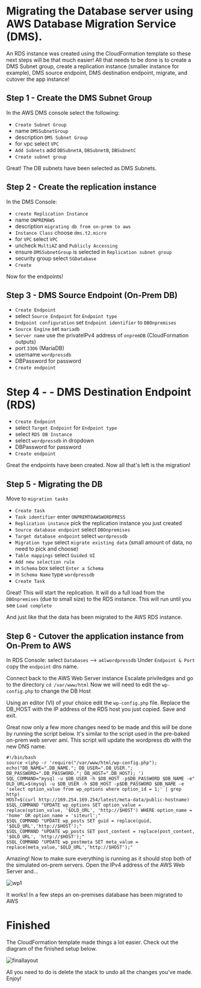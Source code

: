 # Migrating the Database server using AWS Database Migration Service (DMS).
An RDS instance was created using the CloudFormation template so these next steps will be that much easier! All that needs to be done is to create a DMS Subnet group, create a replication instance (smaller instance for example), DMS source endpoint, DMS destination endpoint, migrate, and cutover the app instance!

## Step 1 - Create the DMS Subnet Group
In the AWS DMS console select the following:
- `Create Subnet Group`
- name `DMSSubnetGroup`
- description `DMS Subnet Group`
- for vpc select `VPC`
- `Add Subnets` add `DBSubnetA`, `DBSubnetB`, `DBSubnetC`
- `Create subnet group` 

Great! The DB subnets have been selected as DMS Subnets. 

## Step 2 - Create the replication instance
In the DMS Console:
- `create Replication Instance` 
- name `ONPREMAWS`
- description `migrating db from on-prem to aws`
- `Instance Class` choose `dms.t2.micro` 
- for `VPC` select `VPC` 
- uncheck `MultiAZ` and `Publicly Accessing`  
- ensure `DMSSubnetGroup` is selected in `Replication subnet group`  
- security group select `SGDatabase`
- `Create`

Now for the endpoints!

## Step 3 - DMS Source Endpoint (On-Prem DB)
- `Create Endpoint` 
- select `Source Endpoint` for `Endpoint type` 
- `Endpoint configuration` set `Endpoint identifier` to `DBOnpremises`
- `Source Engine` set `mariadb`
- `Server name` use the privateIPv4 address of `onpremDB` (CloudFormation outputs)
- port `3306` (MariaDB)
- username `wordpressdb`
- DBPassword for password
- `Create endpoint`  

# Step 4 - - DMS Destination Endpoint (RDS)
- `Create Endpoint`
- select `Target Endpoint` for `Endpoint type`   
- select `RDS DB Instance` 
- select  `wordpressdb` in dropdown
- DBPassword for password
- `Create endpoint` 

Great the endpoints have been created. Now all that's left is the migration!

## Step 5 - Migrating the DB
Move to `migration tasks`
- `Create task` 
- `Task identifier` enter `ONPREMTOAWSWORDPRESS`
- `Replication instance` pick the replication instance you just created 
- `Source database endpoint` select `DBOnpremises`
- `Target database endpoint` select `wordpressdb`  
- `Migration type` select `migrate existing data` (small amount of data, no need to pick and choose)
- `Table mappings` select `Guided UI`  
- `Add new selection rule` 
- in `Schema` box select `Enter a Schema`
- in `Schema Name` type `wordpressdb`
- `Create Task`  

Great! This will start the replication. It will do a full load from the `DBOnpremises` (due to small size) to the RDS instance.
This will run until you see `Load complete`  

And just like that the data has been migrated to the AWS RDS instance. 

## Step 6 - Cutover the application instance from On-Prem to AWS
In RDS Console:
select `Databases` -->  `a4lwordpressdb` 
Under `Endpoint & Port` copy the `endpoint` dns name.

Connect back to the AWS Web Server instance
Escalate priviledges and go to the directory `cd /var/www/html`
Now we will need to edit the `wp-config.php` to change the DB Host

Using an editor (VI) of your choice edit the `wp-config.php` file. Replace the DB_HOST with the IP address of the RDS host you just copied. Save and exit. 

Great now only a few more changes need to be made and this will be done by running the script below. It's similar to the script used in the pre-baked on-prem web server ami. 
This script will update the wordpress db with the new DNS name. 

```
#!/bin/bash
source <(php -r 'require("/var/www/html/wp-config.php"); echo("DB_NAME=".DB_NAME."; DB_USER=".DB_USER."; DB_PASSWORD=".DB_PASSWORD."; DB_HOST=".DB_HOST); ')
SQL_COMMAND="mysql -u $DB_USER -h $DB_HOST -p$DB_PASSWORD $DB_NAME -e"
OLD_URL=$(mysql -u $DB_USER -h $DB_HOST -p$DB_PASSWORD $DB_NAME -e 'select option_value from wp_options where option_id = 1;' | grep http)
HOST=$(curl http://169.254.169.254/latest/meta-data/public-hostname)
$SQL_COMMAND "UPDATE wp_options SET option_value = replace(option_value, '$OLD_URL', 'http://$HOST') WHERE option_name = 'home' OR option_name = 'siteurl';"
$SQL_COMMAND "UPDATE wp_posts SET guid = replace(guid, '$OLD_URL','http://$HOST');"
$SQL_COMMAND "UPDATE wp_posts SET post_content = replace(post_content, '$OLD_URL', 'http://$HOST');"
$SQL_COMMAND "UPDATE wp_postmeta SET meta_value = replace(meta_value,'$OLD_URL','http://$HOST');"
```

Amazing! Now to make sure everything is running as it should stop both of the simulated on-prem servers. Open the IPv4 address of the AWS Web Server and...

![wp1](https://user-images.githubusercontent.com/62077185/126720106-ab2dfca9-8cc1-4302-9ab9-057e6969f287.JPG)

It works! In a few steps an on-premises database has been migrated to AWS

# Finished 
The CloudFormation template made things a lot easier. Check out the diagram of the finished setup below. 

![finallayout](https://user-images.githubusercontent.com/62077185/126720096-5e000103-9077-43f4-b812-bf0bb8065600.png)

All you need to do is delete the stack to undo all the changes you've made. Enjoy!




